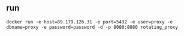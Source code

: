 ## run

`docker run -e host=89.179.126.31 -e port=5432 -e user=proxy -e dbname=proxy -e password=password -d -p 8080:8080 rotating_proxy`